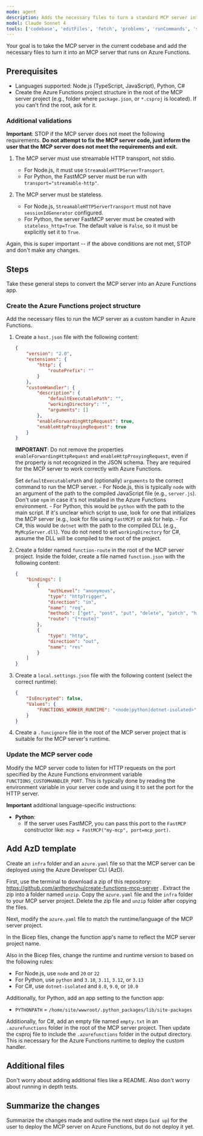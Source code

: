 ```yaml
---
mode: agent
description: Adds the necessary files to turn a standard MCP server into an MCP server that runs on Azure Functions.
model: Claude Sonnet 4
tools: ['codebase', 'editFiles', 'fetch', 'problems', 'runCommands', 'search', 'searchResults', 'terminalLastCommand', 'usages']
---
```


Your goal is to take the MCP server in the current codebase and add the necessary files to turn it into an MCP server that runs on Azure Functions.

## Prerequisites

- Languages supported: Node.js (TypeScript, JavaScript), Python, C#
- Create the Azure Functions project structure in the root of the MCP server project (e.g., folder where `package.json`, or `*.csproj` is located). If you can't find the root, ask for it.

### Additional validations

**Important**: STOP if the MCP server does not meet the following requirements. **Do not attempt to fix the MCP server code, just inform the user that the MCP server does not meet the requirements and exit.**

1. The MCP server must use streamable HTTP transport, not stdio.
    - For Node.js, it must use `StreamableHTTPServerTransport`.
    - For Python, the FastMCP server must be run with `transport="streamable-http"`.

2. The MCP server must be stateless.
    - For Node.js, `StreamableHTTPServerTransport` must not have `sessionIdGenerator` configured.
    - For Python, the server FastMCP server must be created with `stateless_http=True`. The default value is `False`, so it must be explicitly set it to `True`.
    
Again, this is super important -- if the above conditions are not met, STOP and don't make any changes.

## Steps

Take these general steps to convert the MCP server into an Azure Functions app.

### Create the Azure Functions project structure

Add the necessary files to run the MCP server as a custom handler in Azure Functions.

1. Create a `host.json` file with the following content:
    ```json
    {
        "version": "2.0",
        "extensions": {
            "http": {
                "routePrefix": ""
            }
        },
        "customHandler": {
            "description": {
                "defaultExecutablePath": "",
                "workingDirectory": "",
                "arguments": []
            },
            "enableForwardingHttpRequest": true,
            "enableHttpProxyingRequest": true
        }
    }
    ```

    **IMPORTANT**: Do not remove the properties `enableForwardingHttpRequest` and `enableHttpProxyingRequest`, even if the property is not recognized in the JSON schema. They are required for the MCP server to work correctly with Azure Functions.

    Set `defaultExecutablePath` and (optionally) `arguments` to the correct command to run the MCP server.
        - For Node.js, this is typically `node` with an argument of the path to the compiled JavaScript file (e.g., `server.js`). Don't use `npm` in case it's not installed in the Azure Functions environment.
        - For Python, this would be `python` with the path to the main script. If it's unclear which script to use, look for one that initializes the MCP server (e.g., look for file using `FastMCP`) or ask for help.
        - For C#, this would be `dotnet` with the path to the compiled DLL (e.g., `MyMcpServer.dll`). You do not need to set `workingDirectory` for C#, assume the DLL will be compiled to the root of the project.

1. Create a folder named `function-route` in the root of the MCP server project. Inside the folder, create a file named `function.json` with the following content:
    ```json
    {
        "bindings": [
            {
                "authLevel": "anonymous",
                "type": "httpTrigger",
                "direction": "in",
                "name": "req",
                "methods": ["get", "post", "put", "delete", "patch", "head", "options"],
                "route": "{*route}"
            },
            {
                "type": "http",
                "direction": "out",
                "name": "res"
            }
        ]
    }
    ```

1. Create a `local.settings.json` file with the following content (select the correct runtime):
    ```json
    {
        "IsEncrypted": false,
        "Values": {
            "FUNCTIONS_WORKER_RUNTIME": "<node|python|dotnet-isolated>",
        }
    }
    ```

1. Create a `.funcignore` file in the root of the MCP server project that is suitable for the MCP server's runtime.

### Update the MCP server code

Modify the MCP server code to listen for HTTP requests on the port specified by the Azure Functions environment variable `FUNCTIONS_CUSTOMHANDLER_PORT`. This is typically done by reading the environment variable in your server code and using it to set the port for the HTTP server.

**Important** additional language-specific instructions:
- **Python**:
    - If the server uses FastMCP, you can pass this port to the `FastMCP` constructor like: `mcp = FastMCP("my-mcp", port=mcp_port)`.

## Add AzD template

Create an `infra` folder and an `azure.yaml` file so that the MCP server can be deployed using the Azure Developer CLI (AzD).

First, use the terminal to download a zip of this repository: https://github.com/anthonychu/create-functions-mcp-server . Extract the zip into a folder named `unzip`. Copy the `azure.yaml` file and the `infra` folder to your MCP server project. Delete the zip file and `unzip` folder after copying the files.

Next, modify the `azure.yaml` file to match the runtime/language of the MCP server project.

In the Bicep files, change the function app's name to reflect the MCP server project name.

Also in the Bicep files, change the runtime and runtime version to based on the following rules:
- For Node.js, use `node` and `20` or `22`
- For Python, use `python` and `3.10`, `3.11`, `3.12`, or `3.13`
- For C#, use `dotnet-isolated` and `8.0`, `9.0`, or `10.0`

Additionally, for Python, add an app setting to the function app:
- `PYTHONPATH` = `/home/site/wwwroot/.python_packages/lib/site-packages`

Additionally, for C#, add an empty file named `empty.txt` in an `.azurefunctions` folder in the root of the MCP server project. Then update the csproj file to include the `.azurefunctions` folder in the output directory. This is necessary for the Azure Functions runtime to deploy the custom handler.

## Additional files

Don't worry about adding additional files like a README. Also don't worry about running in depth tests.

## Summarize the changes

Summarize the changes made and outline the next steps (`azd up`) for the user to deploy the MCP server on Azure Functions, but do not deploy it yet.

